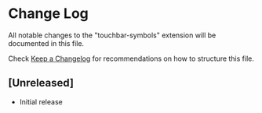 # Change Log

All notable changes to the "touchbar-symbols" extension will be documented in this file.

Check [Keep a Changelog](http://keepachangelog.com/) for recommendations on how to structure this file.

## [Unreleased]

- Initial release